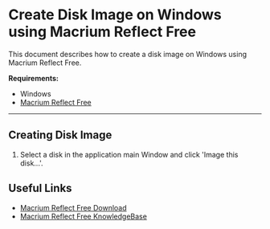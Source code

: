 Create Disk Image on Windows using Macrium Reflect Free
=======================================================

This document describes how to create a disk image on Windows using Macrium Reflect Free.

**Requirements:**
- Windows
- [Macrium Reflect Free](http://www.macrium.com/reflectfree.aspx)

----

## Creating Disk Image

1. Select a disk in the application main Window and click 'Image this disk...'.

## Useful Links

- [Macrium Reflect Free Download](http://www.macrium.com/reflectfree.aspx)
- [Macrium Reflect Free KnowledgeBase](http://knowledgebase.macrium.com/display/KNOW/Macrium+Reflect+KnowledgeBase)